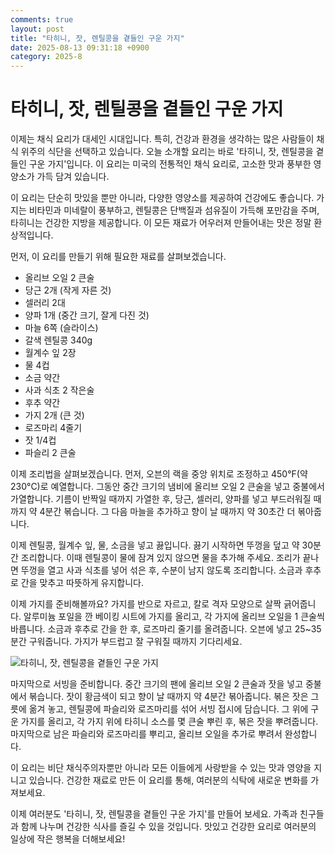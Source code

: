 ```yaml
---
comments: true
layout: post
title: "타히니, 잣, 렌틸콩을 곁들인 구운 가지"
date: 2025-08-13 09:31:18 +0900
category: 2025-8
---
```


# 타히니, 잣, 렌틸콩을 곁들인 구운 가지

이제는 채식 요리가 대세인 시대입니다. 특히, 건강과 환경을 생각하는 많은 사람들이 채식 위주의 식단을 선택하고 있습니다. 오늘 소개할 요리는 바로 '타히니, 잣, 렌틸콩을 곁들인 구운 가지'입니다. 이 요리는 미국의 전통적인 채식 요리로, 고소한 맛과 풍부한 영양소가 가득 담겨 있습니다. 

이 요리는 단순히 맛있을 뿐만 아니라, 다양한 영양소를 제공하여 건강에도 좋습니다. 가지는 비타민과 미네랄이 풍부하고, 렌틸콩은 단백질과 섬유질이 가득해 포만감을 주며, 타히니는 건강한 지방을 제공합니다. 이 모든 재료가 어우러져 만들어내는 맛은 정말 환상적입니다. 

먼저, 이 요리를 만들기 위해 필요한 재료를 살펴보겠습니다. 

- 올리브 오일 2 큰술
- 당근 2개 (작게 자른 것)
- 셀러리 2대
- 양파 1개 (중간 크기, 잘게 다진 것)
- 마늘 6쪽 (슬라이스)
- 갈색 렌틸콩 340g
- 월계수 잎 2장
- 물 4컵
- 소금 약간
- 사과 식초 2 작은술
- 후추 약간
- 가지 2개 (큰 것)
- 로즈마리 4줄기
- 잣 1/4컵
- 파슬리 2 큰술

이제 조리법을 살펴보겠습니다. 먼저, 오븐의 랙을 중앙 위치로 조정하고 450°F(약 230°C)로 예열합니다. 그동안 중간 크기의 냄비에 올리브 오일 2 큰술을 넣고 중불에서 가열합니다. 기름이 반짝일 때까지 가열한 후, 당근, 셀러리, 양파를 넣고 부드러워질 때까지 약 4분간 볶습니다. 그 다음 마늘을 추가하고 향이 날 때까지 약 30초간 더 볶아줍니다. 

이제 렌틸콩, 월계수 잎, 물, 소금을 넣고 끓입니다. 끓기 시작하면 뚜껑을 덮고 약 30분간 조리합니다. 이때 렌틸콩이 물에 잠겨 있지 않으면 물을 추가해 주세요. 조리가 끝나면 뚜껑을 열고 사과 식초를 넣어 섞은 후, 수분이 남지 않도록 조리합니다. 소금과 후추로 간을 맞추고 따뜻하게 유지합니다. 

이제 가지를 준비해볼까요? 가지를 반으로 자르고, 칼로 격자 모양으로 살짝 긁어줍니다. 알루미늄 포일을 깐 베이킹 시트에 가지를 올리고, 각 가지에 올리브 오일을 1 큰술씩 바릅니다. 소금과 후추로 간을 한 후, 로즈마리 줄기를 올려줍니다. 오븐에 넣고 25~35분간 구워줍니다. 가지가 부드럽고 잘 구워질 때까지 기다리세요. 

![타히니, 잣, 렌틸콩을 곁들인 구운 가지](https://www.themealdb.com/images/media/meals/ysqrus1487425681.jpg)

마지막으로 서빙을 준비합니다. 중간 크기의 팬에 올리브 오일 2 큰술과 잣을 넣고 중불에서 볶습니다. 잣이 황금색이 되고 향이 날 때까지 약 4분간 볶아줍니다. 볶은 잣은 그릇에 옮겨 놓고, 렌틸콩에 파슬리와 로즈마리를 섞어 서빙 접시에 담습니다. 그 위에 구운 가지를 올리고, 각 가지 위에 타히니 소스를 몇 큰술 뿌린 후, 볶은 잣을 뿌려줍니다. 마지막으로 남은 파슬리와 로즈마리를 뿌리고, 올리브 오일을 추가로 뿌려서 완성합니다. 

이 요리는 비단 채식주의자뿐만 아니라 모든 이들에게 사랑받을 수 있는 맛과 영양을 지니고 있습니다. 건강한 재료로 만든 이 요리를 통해, 여러분의 식탁에 새로운 변화를 가져보세요. 

이제 여러분도 '타히니, 잣, 렌틸콩을 곁들인 구운 가지'를 만들어 보세요. 가족과 친구들과 함께 나누며 건강한 식사를 즐길 수 있을 것입니다. 맛있고 건강한 요리로 여러분의 일상에 작은 행복을 더해보세요!